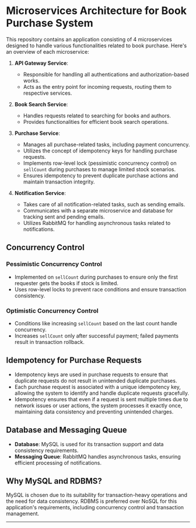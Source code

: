 # Microservices Architecture for Book Purchase System

This repository contains an application consisting of 4 microservices designed to handle various functionalities related to book purchase. Here's an overview of each microservice:

1. **API Gateway Service**:
   - Responsible for handling all authentications and authorization-based works.
   - Acts as the entry point for incoming requests, routing them to respective services.

2. **Book Search Service**:
   - Handles requests related to searching for books and authors.
   - Provides functionalities for efficient book search operations.

3. **Purchase Service**:
   - Manages all purchase-related tasks, including payment concurrency.
   - Utilizes the concept of idempotency keys for handling purchase requests.
   - Implements row-level lock (pessimistic concurrency control) on `sellCount` during purchases to manage limited stock scenarios.
   - Ensures idempotency to prevent duplicate purchase actions and maintain transaction integrity.

4. **Notification Service**:
   - Takes care of all notification-related tasks, such as sending emails.
   - Communicates with a separate microservice and database for tracking sent and pending emails.
   - Utilizes RabbitMQ for handling asynchronous tasks related to notifications.

## Concurrency Control

### Pessimistic Concurrency Control
- Implemented on `sellCount` during purchases to ensure only the first requester gets the books if stock is limited.
- Uses row-level locks to prevent race conditions and ensure transaction consistency.

### Optimistic Concurrency Control
- Conditions like increasing `sellCount` based on the last count handle concurrency.
- Increases `sellCount` only after successful payment; failed payments result in transaction rollback.

## Idempotency for Purchase Requests

- Idempotency keys are used in purchase requests to ensure that duplicate requests do not result in unintended duplicate purchases.
- Each purchase request is associated with a unique idempotency key, allowing the system to identify and handle duplicate requests gracefully.
- Idempotency ensures that even if a request is sent multiple times due to network issues or user actions, the system processes it exactly once, maintaining data consistency and preventing unintended charges.

## Database and Messaging Queue

- **Database**: MySQL is used for its transaction support and data consistency requirements.
- **Messaging Queue**: RabbitMQ handles asynchronous tasks, ensuring efficient processing of notifications.

## Why MySQL and RDBMS?

MySQL is chosen due to its suitability for transaction-heavy operations and the need for data consistency. RDBMS is preferred over NoSQL for this application's requirements, including concurrency control and transaction management.

---